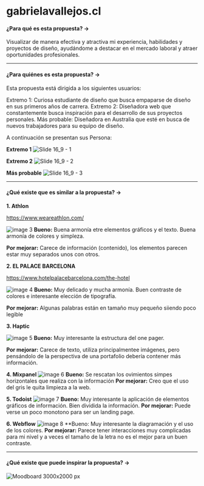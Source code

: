 # gabrielavallejos.cl
#### ¿Para qué es esta propuesta? →
Visualizar de manera efectiva y atractiva mi experiencia, habilidades y proyectos de diseño, ayudándome a destacar en el mercado laboral y atraer oportunidades profesionales.
- - - - - - - - - -
#### ¿Para quiénes es esta propuesta? →
Esta propuesta está dirigida a los siguientes usuarios:

Extremo 1: Curiosa estudiante de diseño que busca empaparse de diseño en sus primeros años de carrera.
Extremo 2: Diseñadora web que constantemente busca inspiración para el desarrollo de sus proyectos personales.
Más probable: Diseñadora en Australia que esté en busca de nuevos trabajadores para su equipo de diseño.

A continuación se presentan sus Persona:

**Extremo 1**
![Slide 16_9 - 1](https://github.com/GabiVallejosB/gabrielavallejos.cl/assets/91471184/fc65e942-b73e-44f7-82a0-2954a8374213)

**Extremo 2**
![Slide 16_9 - 2](https://github.com/GabiVallejosB/gabrielavallejos.cl/assets/91471184/f8494d60-9566-4b83-9aae-c6f1b89a7838)

**Más probable**
![Slide 16_9 - 3](https://github.com/GabiVallejosB/gabrielavallejos.cl/assets/91471184/a151d150-ccd5-4136-9284-6ae2b9132fcb)

- - - - - - - - - -
#### ¿Qué existe que es similar a la propuesta? →

**1. Athlon**

https://www.weareathlon.com/ 

![image 3](https://github.com/GabiVallejosB/gabrielavallejos.cl/assets/91471184/faabf2ac-c6f8-4fe4-ae44-71be39af3641)
**Bueno:** Buena armonía etre elementos gráficos y el texto. Buena armonía de colores y simpleza.

**Por mejorar:** Carece de información (contenido), los elementos parecen estar muy separados unos con otros.


**2. EL PALACE BARCELONA**

https://www.hotelpalacebarcelona.com/the-hotel

![image 4](https://github.com/GabiVallejosB/gabrielavallejos.cl/assets/91471184/3abe735f-b9fe-4fbf-bf1c-3cbd95e01ff8)
**Bueno:** Muy delicado y mucha armonía. Buen contraste de colores e interesante elección de tipografía.

**Por mejorar:** Algunas palabras están en tamaño muy pequeño siiendo poco legible


**3. Haptic**

![image 5](https://github.com/GabiVallejosB/gabrielavallejos.cl/assets/91471184/17fa4f43-7bd5-4cca-9e62-b3b30c125799)
**Bueno:** Muy interesante la estructura del one pager.

**Por mejorar:** Carece de texto, utiliza principalmentee imágenes, pero pensándolo de la perspectiva de una portafolio debería contener más información.


**4. Mixpanel**
![image 6](https://github.com/GabiVallejosB/gabrielavallejos.cl/assets/91471184/f357f7d0-b657-450d-8ae2-9b9d0588caac)
**Bueno:** Se rescatan los ovimientos simpes horizontales que realiza con la información
**Por mejorar:** Creo que el uso del gris le quita limpieza a la web.


**5. Todoist**
   ![image 7](https://github.com/GabiVallejosB/gabrielavallejos.cl/assets/91471184/84373899-15aa-4064-9d0e-f83a59ca976a)
**Bueno:** Muy interesante la aplicación de elementos gráficos de información. Bien dividida la información.
**Por mejorar:** Puede verse un poco monotono para ser un landing page.


**6. Webflow**
![image 8](https://github.com/GabiVallejosB/gabrielavallejos.cl/assets/91471184/9b980f23-2cb8-421f-a088-549596ca20ed)
**Bueno: Muy interesante la diagramación y el uso de los colores.
**Por mejorar:** Parece tener interacciones muy complicadas para mi nivel y a veces el tamaño de la letra no es el mejor para un buen contraste.
- - - - - - - - - -
#### ¿Qué existe que puede inspirar la propuesta? →
![Moodboard 3000x2000 px](https://github.com/GabiVallejosB/gabrielavallejos.cl/assets/91471184/7998b764-f226-47d2-a597-9defcdef2a36)

